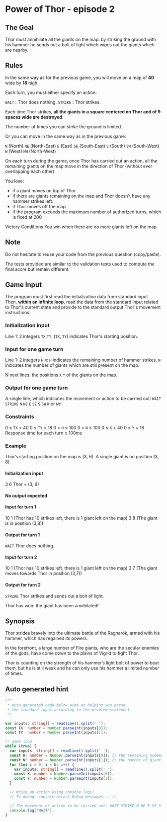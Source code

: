 # Power of Thor - episode 2

## The Goal

Thor must annihilate all the giants on the map: by striking the ground with his hammer he sends out a bolt of light which wipes out the giants which are nearby.

## Rules
In the same way as for the previous game, you will move on a map of **40** wide by **18** high.

Each turn, you must either specify an action:

`WAIT` : Thor does nothing.
`STRIKE` : Thor strikes.

Each time Thor strikes, **all the giants in a square centered on Thor and of 9 spaces wide are destroyed**.

The number of times you can strike the ground is limited.

Or you can move in the same way as in the previous game:

`N` (North)
`NE` (North-East)
`E` (East)
`SE` (South-East)
`S` (South)
`SW` (South-West)
`W` (West)
`NW` (North-West)

On each turn during the game, once Thor has carried out an action, all the remaining giants on the map move in the direction of Thor (without ever overlapping each other).

You lose:
- if a giant moves on top of Thor
- if there are giants remaining on the map and Thor doesn't have any hammer strikes left.
- if Thor moves off the map
- if the program exceeds the maximum number of authorized turns, which is fixed at 200

Victory Conditions
You win when there are no more giants left on the map.

## Note
Do not hesitate to reuse your code from the previous question (copy/paste).

The tests provided are similar to the validation tests used to compute the final score but remain different.

## Game Input
The program must first read the initialization data from standard input. Then, **within an infinite loop**, read the data from the standard input related to Thor's current state and provide to the standard output Thor's movement instructions.

### Initialization input
Line 1: 2 integers `TX` `TY`. (`TX`, `TY`) indicates Thor's starting position.

### Input for one game turn
Line 1: 2 integers `H` `N`:
`H` indicates the remaining number of hammer strikes.
`N` indicates the number of giants which are still present on the map.

N next lines: the positions `X` `Y` of the giants on the map.

### Output for one game turn
A single line, which indicates the movement or action to be carried out: `WAIT` `STRIKE` `N` `NE` `E` `SE` `S` `SW` `W` or `NW`

### Constraints
0 ≤ `TX` < 40
0 ≤ `TY` < 18
0 < `H` ≤ 100
0 < `N` ≤ 100
0 ≤ `X` < 40
0 ≤ `Y` < 18
Response time for each turn ≤ 100ms

### Example
Thor’s starting position on the map is (3, 6). A single giant is on position (3, 8).

#### Initialization input
3 6	Thor = (3, 6)

#### No output expected

#### Input for turn 1
10 1 (Thor has 10 strikes left, there is 1 giant left on the map) 3 8 (The giant is in position (3,8))

#### Output for turn 1
`WAIT` Thor does nothing.

#### Input for turn 2
10 1 (Thor has 10 strikes left, there is 1 giant left on the map)
3 7 (The giant moves towards Thor in position (3,7))

#### Output for turn 2
`STRIKE` Thor strikes and sends out a bolt of light.

Thor has won: the giant has been annihilated!

## Synopsis
Thor strides bravely into the ultimate battle of the Ragnarök, armed with his hammer, which has regained its powers.

In the forefront, a large number of Fire giants, who are the secular enemies of the gods, have come down to the plains of Vigrid to fight Thor.

Thor is counting on the strength of his hammer’s light bolt of power to beat them, but he is still weak and he can only use his hammer a limited number of times.

## Auto generated hint

```ts
/**
 * Auto-generated code below aims at helping you parse
 * the standard input according to the problem statement.
 */

var inputs: string[] = readline().split(' ');
const TX: number = Number.parseInt(inputs[0]);
const TY: number = Number.parseInt(inputs[1]);

// game loop
while (true) {
  var inputs: string[] = readline().split(' ');
  const H: number = Number.parseInt(inputs[0]); // the remaining number of hammer strikes.
  const N: number = Number.parseInt(inputs[1]); // the number of giants which are still present on the map.
  for (let i = 0; i < N; i++) {
    var inputs: string[] = readline().split(' ');
    const X: number = Number.parseInt(inputs[0]);
    const Y: number = Number.parseInt(inputs[1]);
  }

  // Write an action using console.log()
  // To debug: console.error('Debug messages...');

  // The movement or action to be carried out: WAIT STRIKE N NE E SE S SW W or N
  console.log('WAIT');
}
```
